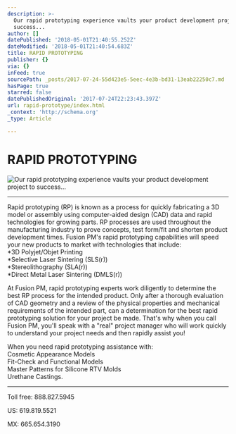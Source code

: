 ```yaml
---
description: >-
  Our rapid prototyping experience vaults your product development project to
  success...
author: []
datePublished: '2018-05-01T21:40:55.252Z'
dateModified: '2018-05-01T21:40:54.683Z'
title: RAPID PROTOTYPING
publisher: {}
via: {}
inFeed: true
sourcePath: _posts/2017-07-24-55d423e5-5eec-4e3b-bd31-13eab22250c7.md
hasPage: true
starred: false
datePublishedOriginal: '2017-07-24T22:23:43.397Z'
url: rapid-prototype/index.html
_context: 'http://schema.org'
_type: Article

---
```

# RAPID PROTOTYPING
![Our rapid prototyping experience vaults your product development project to success...](https://s3-us-west-2.amazonaws.com/the-grid-img/p/b80f029ffca8fc19668adeab39910151a70b777b.jpg)

---

Rapid prototyping (RP) is known as a process for quickly fabricating a 3D model or assembly using computer-aided design (CAD) data and rapid technologies for growing parts. RP processes are used throughout the manufacturing industry to prove concepts, test form/fit and shorten product development times. Fusion PM's rapid prototyping capabilities will speed your new products to market with technologies that include:  
\*3D Polyjet/Objet Printing  
\*Selective Laser Sintering (SLS(r))  
\*Stereolithography (SLA(r))  
\*Direct Metal Laser Sintering (DMLS(r))

At Fusion PM, rapid prototyping experts work diligently to determine the best RP process for the intended product. Only after a thorough evaluation of CAD geometry and a review of the physical properties and mechanical requirements of the intended part, can a determination for the best rapid prototyping solution for your project be made. That's why when you call Fusion PM, you'll speak with a "real" project manager who will work quickly to understand your project needs and then rapidly assist you!

When you need rapid prototyping assistance with:  
Cosmetic Appearance Models  
Fit-Check and Functional Models  
Master Patterns for Silicone RTV Molds  
Urethane Castings.

---

Toll free: 888.827.5945

US: 619.819.5521

MX: 665.654.3190